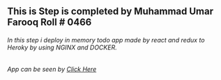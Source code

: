 ## This is Step is completed by Muhammad Umar Farooq Roll # 0466
###### In this step i deploy in memory todo app made by react and redux to Heroky by using NGINX and DOCKER.
###### App can be seen by [Click Here](https://step3-todo.herokuapp.com/)